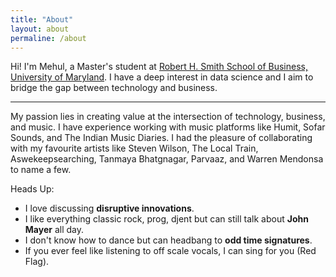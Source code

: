 ```yaml
---
title: "About"
layout: about
permaline: /about
---
```


Hi! I'm Mehul, a Master's student at [Robert H. Smith School of Business, University of Maryland](https://www.rhsmith.umd.edu). I have a deep interest in data science and I aim to bridge the gap between technology and business. 

***

My passion lies in creating value at the intersection of technology, business, and music. I have experience working with music platforms like Humit, Sofar Sounds, and The Indian Music Diaries. I had the pleasure of collaborating with my favourite artists like Steven Wilson, The Local Train, Aswekeepsearching, Tanmaya Bhatgnagar, Parvaaz, and Warren Mendonsa to name a few. 

Heads Up:
- I love discussing __disruptive innovations__.
- I like everything classic rock, prog, djent but can still talk about __John Mayer__ all day.
- I don't know how to dance but can headbang to __odd time signatures__.
- If you ever feel like listening to off scale vocals, I can sing for you (Red Flag).

